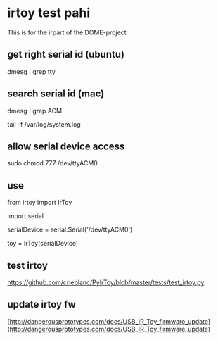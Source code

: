 # irtoy test pahi
This is for the irpart of the DOME-project

## get right serial id (ubuntu)
dmesg | grep tty

## search serial id (mac)
dmesg | grep ACM

tail -f /var/log/system.log

## allow serial device access
sudo chmod 777 /dev/ttyACM0

## use
from irtoy import IrToy

import serial

serialDevice = serial.Serial('/dev/ttyACM0')

toy = IrToy(serialDevice)

## test irtoy
https://github.com/crleblanc/PyIrToy/blob/master/tests/test_irtoy.py

## update irtoy fw
[http://dangerousprototypes.com/docs/USB_IR_Toy_firmware_update](http://dangerousprototypes.com/docs/USB_IR_Toy_firmware_update)

